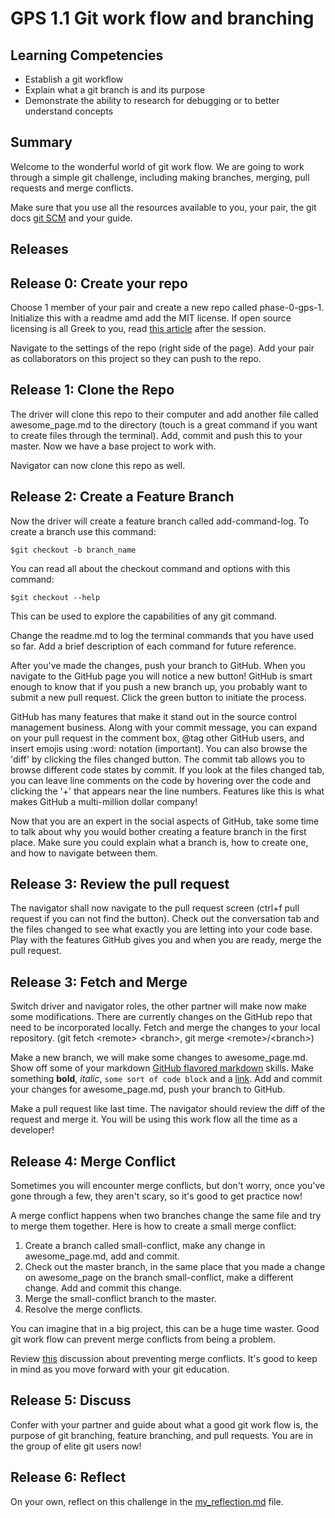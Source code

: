# GPS 1.1 Git work flow and branching

## Learning Competencies
- Establish a git workflow
- Explain what a git branch is and its purpose
- Demonstrate the ability to research for debugging or to better understand concepts


## Summary

Welcome to the wonderful world of git work flow. We are going to work through a simple git challenge, including making branches, merging, pull requests and merge conflicts.

Make sure that you use all the resources available to you, your pair, the git docs [git SCM](http://git-scm.com/documentation) and your guide.

## Releases

## Release 0: Create your repo

Choose 1 member of your pair and create a new repo called phase-0-gps-1. Initialize this with a readme amd add the MIT license. If open source licensing is all Greek to you, read [this article](http://choosealicense.com/) after the session.

Navigate to the settings of the repo (right side of the page). Add your pair as collaborators on this project so they can push to the repo.

## Release 1: Clone the Repo

The driver will clone this repo to their computer and add another file called awesome_page.md to the directory (touch is a great command if you want to create files through the terminal). Add, commit and push this to your master. Now we have a base project to work with.

Navigator can now clone this repo as well.

## Release 2: Create a Feature Branch

Now the driver will create a feature branch called add-command-log. To create a branch use this command:

  `$git checkout -b branch_name`

You can read all about the checkout command and options with this command:

  `$git checkout --help`

This can be used to explore the capabilities of any git command.

Change the readme.md to log the terminal commands that you have used so far. Add a brief description of each command for future reference.

After you've made the changes, push your branch to GitHub. When you navigate to the GitHub page you will notice a new button! GitHub is smart enough to know that if you push a new branch up, you probably want to submit a new pull request. Click the green button to initiate the process.

GitHub has many features that make it stand out in the source control management business. Along with your commit message, you can expand on your pull request in the comment box, @tag other GitHub users, and insert emojis using :word: notation (important). You can also browse the 'diff' by clicking the files changed button. The commit tab allows you to browse different code states by commit. If you look at the files changed tab, you can leave line comments on the code by hovering over the code and clicking the '+' that appears near the line numbers. Features like this is what makes GitHub a multi-million dollar company!

Now that you are an expert in the social aspects of GitHub, take some time to talk about why you would bother creating a feature branch in the first place. Make sure you could explain what a branch is, how to create one, and how to navigate between them.

## Release 3: Review the pull request

The navigator shall now navigate to the pull request screen (ctrl+f pull request if you can not find the button). Check out the conversation tab and the files changed to see what exactly you are letting into your code base. Play with the features GitHub gives you and when you are ready, merge the pull request.

## Release 3: Fetch and Merge

Switch driver and navigator roles, the other partner will make now make some modifications. There are currently changes on the GitHub repo that need to be incorporated locally. Fetch and merge the changes to your local repository. (git fetch \<remote\> \<branch\>, git merge \<remote\>/\<branch\>)

Make a new branch, we will make some changes to awesome_page.md. Show off some of your markdown [ GitHub flavored markdown](https://help.GitHub.com/articles/GitHub-flavored-markdown/) skills. Make something **bold**, *italic*, `some sort of code block` and a [link](http://daringfireball.net/projects/markdown/syntax). Add and commit your changes for awesome_page.md, push your branch to GitHub.

Make a pull request like last time. The navigator should review the diff of the request and merge it. You will be using this work flow all the time as a developer!

## Release 4: Merge Conflict
Sometimes you will encounter merge conflicts, but don't worry, once you've gone through a few, they aren't scary, so it's good to get practice now!

A merge conflict happens when two branches change the same file and try to merge them together. Here is how to create a small merge conflict:

1. Create a branch called small-conflict, make any change in awesome_page.md, add and commit.
2. Check out the master branch, in the same place that you made a change on awesome_page on the branch small-conflict, make a different change. Add and commit this change.
3. Merge the small-conflict branch to the master.
4. Resolve the merge conflicts.

You can imagine that in a big project, this can be a huge time waster. Good git work flow can prevent merge conflicts from being a problem.

Review [this](http://stackoverflow.com/questions/16490873/how-to-avoid-git-conflicts-in-a-team) discussion about preventing merge conflicts. It's good to keep in mind as you move forward with your git education.

## Release 5: Discuss

Confer with your partner and guide about what a good git work flow is, the purpose of git branching, feature branching, and pull requests. You are in the group of elite git users now!

## Release 6: Reflect
On your own, reflect on this challenge in the [my_reflection.md](my_reflection.md) file.
